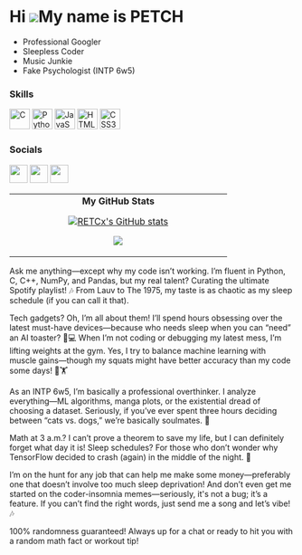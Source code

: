 Hi ![](https://user-images.githubusercontent.com/18350557/176309783-0785949b-9127-417c-8b55-ab5a4333674e.gif)My name is PETCH
=============================================================================================================================

* Professional Googler
* Sleepless Coder
* Music Junkie
* Fake Psychologist (INTP 6w5)

### Skills
<div>
<p align="left">
<a href="https://docs.microsoft.com/en-us/cpp/?view=msvc-170" target="_blank" rel="noreferrer"><img src="https://raw.githubusercontent.com/danielcranney/readme-generator/main/public/icons/skills/c-colored.svg" width="36" height="36" alt="C" /></a>
<a href="https://www.python.org/" target="_blank" rel="noreferrer"><img src="https://raw.githubusercontent.com/danielcranney/readme-generator/main/public/icons/skills/python-colored.svg" width="36" height="36" alt="Python" /></a>
<a href="https://developer.mozilla.org/en-US/docs/Web/JavaScript" target="_blank" rel="noreferrer"><img src="https://raw.githubusercontent.com/danielcranney/readme-generator/main/public/icons/skills/javascript-colored.svg" width="36" height="36" alt="JavaScript" /></a>
<a href="https://developer.mozilla.org/en-US/docs/Glossary/HTML5" target="_blank" rel="noreferrer"><img src="https://raw.githubusercontent.com/danielcranney/readme-generator/main/public/icons/skills/html5-colored.svg" width="36" height="36" alt="HTML5" /></a>
<a href="https://www.w3.org/TR/CSS/#css" target="_blank" rel="noreferrer"><img src="https://raw.githubusercontent.com/danielcranney/readme-generator/main/public/icons/skills/css3-colored.svg" width="36" height="36" alt="CSS3" /></a>
</p>
<div>

### Socials

<p align="left"> <a href="https://discord.com/users/etcx" target="_blank" rel="noreferrer"><img src="https://raw.githubusercontent.com/danielcranney/readme-generator/main/public/icons/socials/discord.svg" width="32" height="32" /></a> <a href="https://www.github.com/RETCx" target="_blank" rel="noreferrer"><img src="https://raw.githubusercontent.com/danielcranney/readme-generator/main/public/icons/socials/github.svg" width="32" height="32" /></a> <a href="https://www.stackoverflow.com/users/20506941/etc" target="_blank" rel="noreferrer"><img src="https://raw.githubusercontent.com/danielcranney/readme-generator/main/public/icons/socials/stackoverflow.svg" width="32" height="32" /></a></p>





<table border="0" align="center">
<tr border="0">
<td width="50%" align="center">
<b>My GitHub Stats</b>
<p align="left">


<a href="http://www.github.com/RETCx"><img src="https://github-readme-stats.vercel.app/api?username=RETCx&show_icons=true&hide=&count_private=true&title_color=ffffff&text_color=ffffff&icon_color=0891b2&bg_color=1c1917&hide_border=true&show_icons=true" alt="RETCx's GitHub stats" /></a>

<a href="http://www.github.com/RETCx"><img src="https://github-readme-streak-stats.herokuapp.com/?user=RETCx&stroke=ffffff&background=1c1917&ring=ffffff&fire=ffffff&currStreakNum=ffffff&currStreakLabel=ffffff&sideNums=ffffff&sideLabels=ffffff&dates=ffffff&hide_border=true" /></a>


</tr>
</table>



Ask me anything—except why my code isn’t working. I’m fluent in Python, C, C++, NumPy, and Pandas, but my real talent? Curating the ultimate Spotify playlist! 🎶 From Lauv to The 1975, my taste is as chaotic as my sleep schedule (if you can call it that).

Tech gadgets? Oh, I’m all about them! I’ll spend hours obsessing over the latest must-have devices—because who needs sleep when you can “need” an AI toaster? 📱💻 When I’m not coding or debugging my latest mess, I’m lifting weights at the gym. Yes, I try to balance machine learning with muscle gains—though my squats might have better accuracy than my code some days! 💪🏋️

As an INTP 6w5, I’m basically a professional overthinker. I analyze everything—ML algorithms, manga plots, or the existential dread of choosing a dataset. Seriously, if you’ve ever spent three hours deciding between “cats vs. dogs,” we’re basically soulmates. 🌌

Math at 3 a.m.? I can’t prove a theorem to save my life, but I can definitely forget what day it is! Sleep schedules? For those who don’t wonder why TensorFlow decided to crash (again) in the middle of the night. 🌚

I’m on the hunt for any job that can help me make some money—preferably one that doesn’t involve too much sleep deprivation! And don’t even get me started on the coder-insomnia memes—seriously, it's not a bug; it’s a feature. If you can’t find the right words, just send me a song and let’s vibe! 🎶

100% randomness guaranteed! Always up for a chat or ready to hit you with a random math fact or workout tip!


